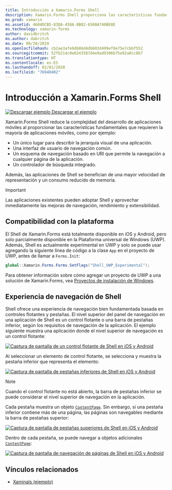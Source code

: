 ```yaml
---
title: Introducción a Xamarin.Forms Shell
description: Xamarin.Forms Shell proporciona las características fundamentales que necesitan la mayoría de las aplicaciones, como una experiencia de usuario común de navegación, un esquema de navegación basado en URI y un controlador de búsqueda integrado.
ms.prod: xamarin
ms.assetid: 4604DCB5-83DA-458A-8B02-6508A740BE0E
ms.technology: xamarin-forms
author: davidbritch
ms.author: dabritch
ms.date: 09/20/2019
ms.openlocfilehash: cb2ae3afe9db86d4db603d499ef0e75e7cbbf552
ms.sourcegitcommit: 52fb214c0e0243587d4e9ad9306b75e92a8cc8b7
ms.translationtype: HT
ms.contentlocale: es-ES
ms.lasthandoff: 02/01/2020
ms.locfileid: "76940402"
---
```

# <a name="xamarinforms-shell-introduction"></a>Introducción a Xamarin.Forms Shell

[![Descargar ejemplo](~/media/shared/download.png) Descargar el ejemplo](https://docs.microsoft.com/samples/xamarin/xamarin-forms-samples/userinterface-xaminals/)

Xamarin.Forms Shell reduce la complejidad del desarrollo de aplicaciones móviles al proporcionar las características fundamentales que requieren la mayoría de aplicaciones móviles, como por ejemplo:

- Un único lugar para describir la jerarquía visual de una aplicación.
- Una interfaz de usuario de navegación común.
- Un esquema de navegación basado en URI que permite la navegación a cualquier página de la aplicación.
- Un controlador de búsqueda integrado.

Además, las aplicaciones de Shell se benefician de una mayor velocidad de representación y un consumo reducido de memoria.

> [!IMPORTANT]
> Las aplicaciones existentes pueden adoptar Shell y aprovechar inmediatamente las mejoras de navegación, rendimiento y extensibilidad.

## <a name="platform-support"></a>Compatibilidad con la plataforma

El Shell de Xamarin.Forms está totalmente disponible en iOS y Android, pero solo parcialmente disponible en la Plataforma universal de Windows (UWP). Además, Shell es actualmente experimental en UWP y solo se puede usar agregando la siguiente línea de código a la clase `App` en el proyecto de UWP, antes de llamar a `Forms.Init`:

```csharp
global::Xamarin.Forms.Forms.SetFlags("Shell_UWP_Experimental");
```

Para obtener información sobre cómo agregar un proyecto de UWP a una solución de Xamarin.Forms, vea [Proyectos de instalación de Windows](~/xamarin-forms/platform/windows/installation/index.md).

## <a name="shell-navigation-experience"></a>Experiencia de navegación de Shell

Shell ofrece una experiencia de navegación bien fundamentada basada en controles flotantes y pestañas. El nivel superior del panel de navegación en una aplicación de Shell es un control flotante o una barra de pestañas inferior, según los requisitos de navegación de la aplicación. El ejemplo siguiente muestra una aplicación donde el nivel superior de navegación es un control flotante:

[![Captura de pantalla de un control flotante de Shell en iOS y Android](introduction-images/flyout.png "Control flotante de Shell")](introduction-images/flyout-large.png#lightbox "Control flotante de Shell")

Al seleccionar un elemento de control flotante, se selecciona y muestra la pestaña inferior que representa el elemento:

[![Captura de pantalla de pestañas inferiores de Shell en iOS y Android](introduction-images/monkeys.png "Pestañas inferiores de Shell")](introduction-images/monkeys-large.png#lightbox "Pestañas inferiores de Shell")

> [!NOTE]
> Cuando el control flotante no está abierto, la barra de pestañas inferior se puede considerar el nivel superior de navegación en la aplicación.

Cada pestaña muestra un objeto [`ContentPage`](xref:Xamarin.Forms.ContentPage). Sin embargo, si una pestaña inferior contiene más de una página, las páginas son navegables mediante la barra de pestañas superior:

[![Captura de pantalla de pestañas superiores de Shell en iOS y Android](introduction-images/cats.png "Pestañas superiores de Shell")](introduction-images/cats-large.png#lightbox "Pestañas superiores de Shell")

Dentro de cada pestaña, se puede navegar a objetos adicionales [`ContentPage`](xref:Xamarin.Forms.ContentPage):

[![Captura de pantalla de navegación de páginas de Shell en iOS y Android](introduction-images/cat-details.png "Navegación por aplicaciones de Shell")](introduction-images/cat-details-large.png#lightbox "Navegación por aplicaciones de Shell")

## <a name="related-links"></a>Vínculos relacionados

- [Xaminals (ejemplo)](https://docs.microsoft.com/samples/xamarin/xamarin-forms-samples/userinterface-xaminals/)
